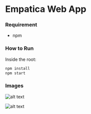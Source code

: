 # Empatica Web App

### Requirement
- npm

### How to Run
Inside the root:

```bash
npm install
npm start
```

### Images
![alt text]([https://github.com/farminf/empatica/blob/master/empatica-webapp/empatica-map.png?raw=true "Map page Image")

![alt text](https://github.com/farminf/empatica/tree/master/empatica-webapp/empatica-statistic.png?raw=true "statistic page Image")